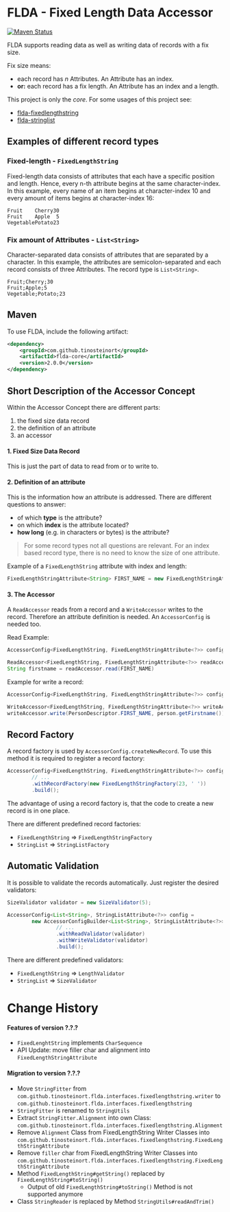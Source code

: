 # FLDA - Fixed Length Data Accessor

[![Maven Status](https://maven-badges.herokuapp.com/maven-central/com.github.tinosteinort/flda/badge.svg?style=flat)](http://mvnrepository.com/artifact/com.github.tinosteinort/flda)

FLDA supports reading data as well as writing data of records with a fix size.

Fix size means:
 * each record has *n* Attributes. An Attribute has an index.
 * **or:** each record has a fix length. An Attribute has an index and a length. 

This project is only the *core*. For some usages of this project see:
* [flda-fixedlengthstring](https://github.com/tinosteinort/flda-fixedlengthstring)
* [flda-stringlist](https://github.com/tinosteinort/flda-stringlist)

## Examples of different record types
### Fixed-length - `FixedLengthString`
Fixed-length data consists of attributes that each have a specific position and length. Hence, every n-th attribute begins at the same character-index. In this example, every name of an item begins at character-index 10 and every amount of items begins at character-index 16:  
```
Fruit    Cherry30
Fruit    Apple  5
VegetablePotato23
```

### Fix amount of Attributes - `List<String>`
Character-separated data consists of attributes that are separated by a character. In this example, the attributes
 are semicolon-separated and each record consists of three Attributes. The record type is `List<String>`.
```
Fruit;Cherry;30
Fruit;Apple;5
Vegetable;Potato;23
```

## Maven

To use FLDA, include the following artifact:
```xml
<dependency>
    <groupId>com.github.tinosteinort</groupId>
    <artifactId>flda-core</artifactId>
    <version>2.0.0</version>
</dependency>
```

## Short Description of the Accessor Concept

Within the Accessor Concept there are different parts:
1. the fixed size data record
2. the definition of an attribute
3. an accessor

#### 1. Fixed Size Data Record
This is just the part of data to read from or to write to.

#### 2. Definition of an attribute
This is the information how an attribute is addressed. There are different questions to answer:
* of which **type** is the attribute?
* on which **index** is the attribute located?
* **how long** (e.g. in  characters or bytes) is the attribute?

> For some record types not all questions are relevant. For an index based record type, there is no need to know
 the size of one attribute.

Example of a `FixedLengthString` attribute with index and length:
```java
FixedLengthStringAttribute<String> FIRST_NAME = new FixedLengthStringAttribute<>(String.class, 0, 10);
```

#### 3. The Accessor
A `ReadAccessor` reads from a record and a `WriteAccessor` writes to the record. Therefore an attribute definition
 is needed. An `AccessorConfig` is needed too.

Read Example:
```java
AccessorConfig<FixedLengthString, FixedLengthStringAttribute<?>> config = ...

ReadAccessor<FixedLengthString, FixedLengthStringAttribute<?>> readAccessor = new ReadAccessor<>(config, datarecord)
String firstname = readAccessor.read(FIRST_NAME)
```

Example for write a record:
```java
AccessorConfig<FixedLengthString, FixedLengthStringAttribute<?>> config = ...

WriteAccessor<FixedLengthString, FixedLengthStringAttribute<?>> writeAccessor = new WriteAccessor<>(config, record);
writeAccessor.write(PersonDescriptor.FIRST_NAME, person.getFirstname());
```



## Record Factory
A record factory is used by `AccessorConfig.createNewRecord`. To use this
 method it is required to register a record factory:
```java
AccessorConfig<FixedLengthString, FixedLengthStringAttribute<?>> config = new AccessorConfigBuilder<FixedLengthString, FixedLengthStringAttribute<?>>()
        // ...
        .withRecordFactory(new FixedLengthStringFactory(23, ' '))
        .build();
```
The advantage of using a record factory is, that the code to create a new record is in one place.
 
There are different predefined record factories:
* `FixedLengthString` => `FixedLengthStringFactory`
* `StringList` => `StringListFactory`

## Automatic Validation
It is possible to validate the records automatically. Just register the  desired validators:
```java
SizeValidator validator = new SizeValidator(5);

AccessorConfig<List<String>, StringListAttribute<?>> config =
        new AccessorConfigBuilder<List<String>, StringListAttribute<?>>()
                // ...
                .withReadValidator(validator)
                .withWriteValidator(validator)
                .build();
```
There are different predefined validators:
* `FixedLengthString` => `LengthValidator`
* `StringList` => `SizeValidator`


# Change History

#### Features of version ?.?.?
* `FixedLenghtString` implements `CharSequence`
* API Update: move filler char and alignment into `FixedLengthStringAttribute` 
#### Migration to version ?.?.?
* Move `StringFitter` from
    `com.github.tinosteinort.flda.interfaces.fixedlengthstring.writer`
    to
    `com.github.tinosteinort.flda.interfaces.fixedlengthstring`
* `StringFitter` is renamed to `StringUtils`
* Extract `StringFitter.Alignment` into own Class: 
 `com.github.tinosteinort.flda.interfaces.fixedlengthstring.Alignment`
* Remove `Alignment` Class from FixedLengthString Writer Classes into
 `com.github.tinosteinort.flda.interfaces.fixedlengthstring.FixedLengthStringAttribute`
* Remove `filler` char from FixedLengthString Writer Classes into
 `com.github.tinosteinort.flda.interfaces.fixedlengthstring.FixedLengthStringAttribute`
* Method `FixedLengthString#getString()` replaced by `FixedLengthString#toString()`
    * Output of old `FixedLengthString#toString()` Method is not supported anymore
* Class `StringReader` is replaced by Method `StringUtils#readAndTrim()`
